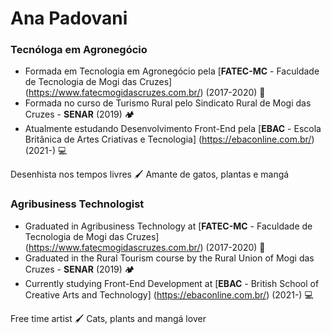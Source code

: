 # Ana Padovani

### Tecnóloga em Agronegócio 

* Formada em Tecnologia em Agronegócio pela [**FATEC-MC** - Faculdade de Tecnologia de Mogi das Cruzes] (https://www.fatecmogidascruzes.com.br/) (2017-2020) 🌱
* Formada no curso de Turismo Rural pelo Sindicato Rural de Mogi das Cruzes - **SENAR** (2019) 🏕️
* Atualmente estudando Desenvolvimento Front-End pela [**EBAC** - Escola Britânica de Artes Criativas e Tecnologia] (https://ebaconline.com.br/) (2021-) 💻

Desenhista nos tempos livres 🖌️
Amante de gatos, plantas e mangá

### Agribusiness Technologist 

* Graduated in Agribusiness Technology at [**FATEC-MC** - Faculdade de Tecnologia de Mogi das Cruzes] (https://www.fatecmogidascruzes.com.br/) (2017-2020) 🌱
* Graduated in the Rural Tourism course by the Rural Union of Mogi das Cruzes - **SENAR** (2019) 🏕️
* Currently studying Front-End Development at [**EBAC** - British School of Creative Arts and Technology] (https://ebaconline.com.br/) (2021-) 💻

Free time artist 🖌️
Cats, plants and mangá lover